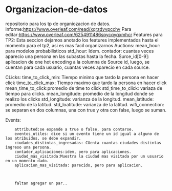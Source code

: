 # Organizacion-de-datos
repositorio para los tp de organiozacion de datos.
Informe:https://www.overleaf.com/read/xqrzdvvpcchv
Para editar:https://www.overleaf.com/6254911486spycqyqxmhcr
Features para TP2:
  Esta seccion dejamos anotado los features implementados hasta el momento para el tp2, asi es mas facil organizarnos
  Auctions:
    mean_hour: para modelos probabilisticos
    std_hour: Idem.
    contador: cuantas veces aparecio una persona en las subastas hasta la fecha.
    Surce_id[0-9]: aplicacion de one hot encoding a la columna de Source id, luego, se cuentan para cada usuario, cuantas veces aparecio en     cada source.
    
  CLicks:
      time_to_click_min: Tiempo minimo que tardo la persona en hacer click
       time_to_click_max: Tiempo maximo que tardo la persona en hacer click
       mean_time_to_click:promedio de time to click
       std_time_to_click: variaza de tiempo para clicks.
       mean_longitude: promedio de la longitud donde se realizo los clicks
       std_longitude: varianza  de la longitud.
       mean_latitude: promedio de la latitud.
       std_loatitude: varianza de la latitud.
       wifi_connection: se separan en dos columnas, una con true y otra con false, luego se suman.
       
       
   Events:
   
        attributed:se expande a true o false, para contarse.
        eventos_utiles: dice si un evento tiene un id igual a alguno de los atribuidos. se debe expandir.
        ciudades_distintas_ingresadas: CUenta cuantas ciudades distintas ingreso una persona.
        contador_aplicaciones:idem, pero para aplicaciones.
        ciudad_mas_visitada:Muestra la ciudad mas visitada por un usuario en un momento dado.
        aplicacion_mas_visitada: parecido, pero para aplicacion.
        
        
        
        faltan agregar un par..
